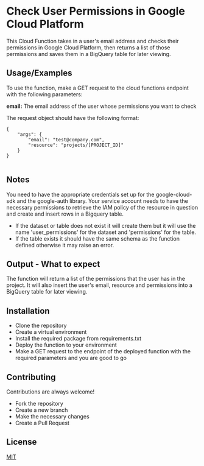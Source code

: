 
# Check User Permissions in Google Cloud Platform

This Cloud Function takes in a user's email address and checks their permissions in Google Cloud Platform, then returns a list of those permissions and saves them in a BigQuery table for later viewing.


## Usage/Examples

To use the function, make a GET request to the cloud functions endpoint with the following parameters:

**email:** The email address of the user whose permissions you want to check

The request object should have the following format:

```
{
    "args": {
        "email": "test@company.com",
        "resource": "projects/[PROJECT_ID]"
    }
}


```
## Notes
You need to have the appropriate credentials set up for the google-cloud-sdk and the google-auth library.
Your service account needs to have the necessary permissions to retrieve the IAM policy of the resource in question and create and insert rows in a Bigquery table.
- If the dataset or table does not exist it will create them but it will use the name 'user_permissions' for the dataset and 'permissions' for the table.
- If the table exists it should have the same schema as the function defined otherwise it may raise an error.
## Output - What to expect

The function will return a list of the permissions that the user has in the project.
It will also insert the user's email, resource and permissions into a BigQuery table for later viewing.
## Installation
- Clone the repository
- Create a virtual environment
- Install the required package from requirements.txt
- Deploy the function to your environment
- Make a GET request to the endpoint of the deployed function with the required parameters and you are good to go
    
## Contributing

Contributions are always welcome!

- Fork the repository
- Create a new branch
- Make the necessary changes
- Create a Pull Request


## License

[MIT](https://choosealicense.com/licenses/mit/)


